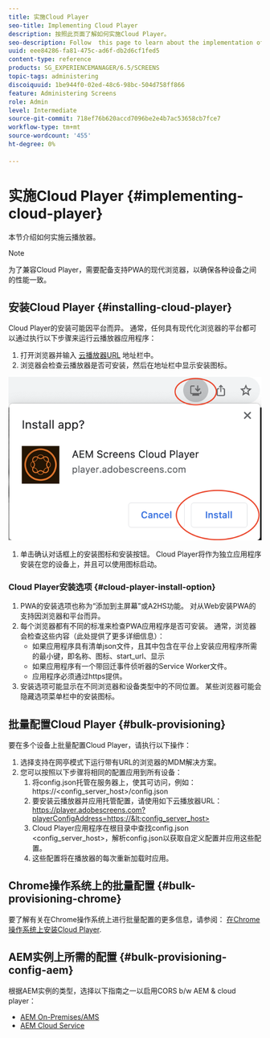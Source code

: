 ```yaml
---
title: 实施Cloud Player
seo-title: Implementing Cloud Player
description: 按照此页面了解如何实施Cloud Player。
seo-description: Follow  this page to learn about the implementation of the Cloud Player.
uuid: eee84286-fa81-475c-ad6f-db2d6cf1fed5
content-type: reference
products: SG_EXPERIENCEMANAGER/6.5/SCREENS
topic-tags: administering
discoiquuid: 1be944f0-02ed-48c6-98bc-504d758ff866
feature: Administering Screens
role: Admin
level: Intermediate
source-git-commit: 718ef76b620accd7096be2e4b7ac53658cb7fce7
workflow-type: tm+mt
source-wordcount: '455'
ht-degree: 0%

---
```


# 实施Cloud Player  {#implementing-cloud-player}

本节介绍如何实施云播放器。

>[!NOTE]
>
>为了兼容Cloud Player，需要配备支持PWA的现代浏览器，以确保各种设备之间的性能一致。

## 安装Cloud Player {#installing-cloud-player}

Cloud Player的安装可能因平台而异。 通常，任何具有现代化浏览器的平台都可以通过执行以下步骤来运行云播放器应用程序：

1. 打开浏览器并输入 [云播放器URL](https://player.adobescreens.com) 地址栏中。
1. 浏览器会检查云播放器是否可安装，然后在地址栏中显示安装图标。

![图像](/help/user-guide/assets/cloud-player-install.png)

1. 单击确认对话框上的安装图标和安装按钮。 Cloud Player将作为独立应用程序安装在您的设备上，并且可以使用图标启动。

### Cloud Player安装选项 {#cloud-player-install-option}

1. PWA的安装选项也称为“添加到主屏幕”或A2HS功能。  对从Web安装PWA的支持因浏览器和平台而异。
1. 每个浏览器都有不同的标准来检查PWA应用程序是否可安装。 通常，浏览器会检查这些内容（此处提供了更多详细信息）：
   * 如果应用程序具有清单json文件，且其中包含在平台上安装应用程序所需的最小键，即名称、图标、start_url、显示
   * 如果应用程序有一个带回迁事件侦听器的Service Worker文件。
   * 应用程序必须通过https提供。
1. 安装选项可能显示在不同浏览器和设备类型中的不同位置。 某些浏览器可能会隐藏选项菜单栏中的安装图标。

## 批量配置Cloud Player {#bulk-provisioning}

要在多个设备上批量配置Cloud Player，请执行以下操作：

1. 选择支持在网亭模式下运行带有URL的浏览器的MDM解决方案。
1. 您可以按照以下步骤将相同的配置应用到所有设备：
   1. 将config.json托管在服务器上，使其可访问，例如：https://&lt;config_server_host>/config.json
   1. 要安装云播放器并应用托管配置，请使用如下云播放器URL： https://player.adobescreens.com?playerConfigAddress=https://&lt;config_server_host>
   1. Cloud Player应用程序在根目录中查找config.json &lt;config_server_host>，解析config.json以获取自定义配置并应用这些配置。
   1. 这些配置将在播放器的每次重新加载时应用。

## Chrome操作系统上的批量配置 {#bulk-provisioning-chrome}

要了解有关在Chrome操作系统上进行批量配置的更多信息，请参阅： [在Chrome操作系统上安装Cloud Player](https://main--screens-franklin-documentation--hlxscreens.hlx.page/updates/cloud-player/guides/chromeos-install-cloud-player).

## AEM实例上所需的配置 {#bulk-provisioning-config-aem}

根据AEM实例的类型，选择以下指南之一以启用CORS b/w AEM &amp; cloud player：
* [AEM On-Premises/AMS](https://main--screens-franklin-documentation--hlxscreens.hlx.live/updates/cloud-player/guides/cors-settings-aem-onpremandams)
* [AEM Cloud Service](https://main--screens-franklin-documentation--hlxscreens.hlx.live/updates/cloud-player/guides/cors-settings-aem-cs)

